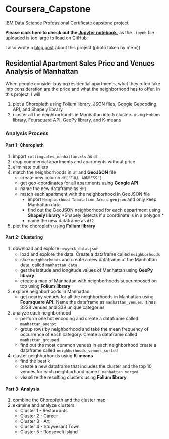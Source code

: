 # Coursera_Capstone
IBM Data Science Professional Certificate capstone project

**Please click here to check out the [Jupyter notebook](https://nbviewer.jupyter.org/github/tainangao/Coursera_Capstone/blob/master/Neighborhoods-in-Manhattan.ipynb)**, as the `.ipynb` file uploaded is too large to load on GitHub.

I also wrote a [blog post](https://medium.com/@jacqueline3749/residential-apartment-sales-price-and-venues-analysis-of-manhattan-1a0ab261d5a9) about this project (photo taken by me =))


## Residential Apartment Sales Price and Venues Analysis of Manhattan

When people consider buying residential apartments, what they often take into consideration are the price and what the neighborhood has to offer. In this project, I will
1. plot a Choropleth using Folium library, JSON files, Google Geocoding API, and Shapely library
2. cluster all the neighborhoods in Manhattan into 5 clusters using Folium library, Foursquare API, GeoPy library, and K-means




### Analysis Process
#### Part 1: Choropleth
1. import `rollingsales_manhattan.xls` as `df`
2. drop commercial apartments and apartments without price
3. eliminate outliers
4. match the neighborhoods in `df` and **GeoJSON** file
   - create new column `df['FULL ADDRESS']`
   - get geo-coordinates for all apartments using **Google API**
   - name the new dataframe as `df1`
   - match each apartment with the neighborhood in GeoJSON file
      - import `Neighborhood Tabulation Areas.geojson` and only keep Manhattan data 
      - find out the GeoJSON neighborhood for each department using **Shapely library**
         *Shapely detects if a coordinate is in a polygon *
      - name the new dataframe as `df2`
5. plot the choropleth using **Folium library**

#### Part 2: Clustering
1. download and explore `newyork_data.json`
   - load and explore the data. Create a dataframe called `neighborhoods`
   - slice `neighborhoods` and create a new dataframe of the Manhattan data, called `manhattan_data`
   - get the latitude and longitude values of Manhattan using **GeoPy library**
   - create a map of Manhattan with neighborhoods superimposed on top using **Folium library**
2. explore neighborhoods in Manhattan
   - get nearby venues for all the neighborhoods in Manhattan using **Foursquare API**. 
     Name the dataframe as `manhattan_venues`. It has 3328 venues and 339 unique categories
3. analyze each neighborhood
   - perform one hot encoding and create a dataframe called `manhattan_onehot`
   - group rows by neighborhood and take the mean frequency of occurrence of each category. 
     Create a dataframe called `manhattan_grouped`
   - find out the most common venues in each neighborhood
     create a dataframe called `neighborhoods_venues_sorted`
4. cluster neighborhoods using **K-means**
   - find the best k
   - create a new dataframe that includes the cluster and the top 10 venues for each neighborhood
     name it `manhattan_merged`
   - visualize the resulting clusters using **Folium library**
  
#### Part 3: Analysis
1. combine the Choropleth and the cluster map
2. examine and analyze clusters
   - Cluster 1 - Restaurants
   - Cluster 2 - Career
   - Cluster 3 - Art
   - Cluster 4 - Stuyvesant Town
   - Cluster 5 - Roosevelt Island

     
